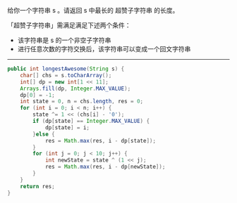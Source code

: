 给你一个字符串 s 。请返回 s 中最长的 超赞子字符串 的长度。

「超赞子字符串」需满足满足下述两个条件：

- 该字符串是 s 的一个非空子字符串
- 进行任意次数的字符交换后，该字符串可以变成一个回文字符串

***

```Java
public int longestAwesome(String s) {
    char[] chs = s.toCharArray();
    int[] dp = new int[1 << 11];
    Arrays.fill(dp, Integer.MAX_VALUE);
    dp[0] = -1;
    int state = 0, n = chs.length, res = 0;
    for (int i = 0; i < n; i++) {
        state ^= 1 << (chs[i] - '0');
        if (dp[state] == Integer.MAX_VALUE) {
            dp[state] = i;
        }else {
            res = Math.max(res, i - dp[state]);
        }
        for (int j = 0; j < 10; j++) {
            int newState = state ^ (1 << j);
            res = Math.max(res, i - dp[newState]);
        }
    }
    return res;
}
```

